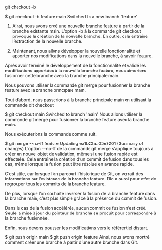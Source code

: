 git checkout -b <new-branch> <existing-branch>

$ git checkout -b feature main
Switched to a new branch 'feature'

1.  Ainsi, nous avons créé une nouvelle branche feature à partir de la branche existante main. L’option -b à la commande git checkout provoque la création de la nouvelle branche. En outre, cela entraîne l’extraction de la nouvelle branche.

2.  Maintenant, nous allons développer la nouvelle fonctionnalité et apporter nos modifications dans la nouvelle branche, à savoir feature.

Après avoir terminé le développement de la fonctionnalité et validé les modifications apportées à la nouvelle branche feature, nous aimerions fusionner cette branche avec la branche principale main.

Nous pouvons utiliser la commande git merge pour fusionner la branche feature ​​avec la branche principale main.

Tout d’abord, nous passerions à la branche principale main en utilisant la commande git checkout.

$ git checkout main
Switched to branch 'main'
Nous allons utiliser la commande git merge pour fusionner la branche feature avec la branche main.

Nous exécuterions la commande comme suit.

$ git merge --no-ff feature
Updating ea1b23a..05e9201
(Summary of changes)
L’option --no-ff de la commande git merge s’applique toujours à créer un nouvel objet de validation, même si une fusion rapide est effectuée. Cela entraîne la création d’un commit de fusion dans tous les cas, même lorsque la fusion peut être résolue en avance rapide.

C’est utile, car lorsque l’on parcourt l’historique de Git, on verrait des informations sur l’existence de la branche feature. Elle a aussi pour effet de regrouper tous les commits de la branche feature.

De plus, lorsque l’on souhaite inverser la fusion de la branche feature dans la branche main, c’est plus simple grâce à la présence du commit de fusion.

Dans le cas de la fusion accélérée, aucun commit de fusion n’est créé. Seule la mise à jour du pointeur de branche se produit pour correspondre à la branche fusionnée.

Enfin, nous devons pousser les modifications vers le référentiel distant.

$ git push origin main
$ git push origin feature
Ainsi, nous avons montré comment créer une branche à partir d’une autre branche dans Git.
